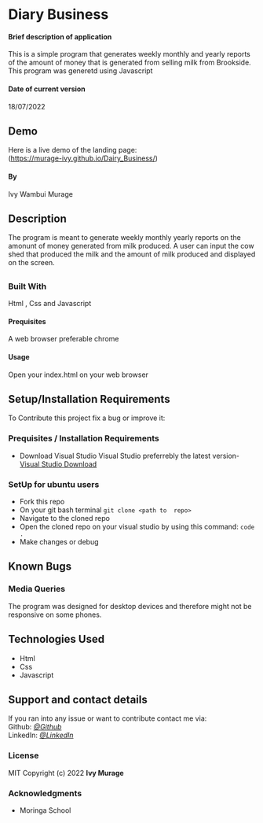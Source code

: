 # Diary Business 
#### Brief description of application
This is a simple program that generates weekly monthly and yearly reports of the amount of money that is generated from selling milk from Brookside. This program was generetd using Javascript
#### Date of current version 
18/07/2022
## Demo
Here is a live demo of the landing page:  
(https://murage-ivy.github.io/Dairy_Business/)
#### By 
Ivy Wambui Murage
## Description
The program is meant to generate weekly monthly yearly reports on the amonunt of money generated from milk produced. A user can input the cow shed that produced the milk
and the amount of milk produced and displayed on the screen.
##
### Built With
Html , Css  and Javascript
#### Prequisites 
A web browser preferable chrome
#### Usage
Open your index.html on your web browser
## Setup/Installation Requirements
To Contribute this project fix a bug or improve it:
### Prequisites /  Installation Requirements
* Download Visual Studio
Visual Studio preferrebly the latest version-  
[ Visual Studio Download](https://code.visualstudio.com/download)


### SetUp for ubuntu users
* Fork this repo
* On your git bash terminal
  `git clone <path to  repo>`
* Navigate to the cloned repo
* Open the cloned repo on your visual studio by using this command:
` code . `
* Make changes or debug
## Known Bugs
### Media Queries  
The program   was designed for desktop devices and therefore might not be responsive on some phones.
## Technologies Used
* Html
* Css
* Javascript
## Support and contact details
If you ran into any issue or want to contribute contact me via:  
Github: [*@Github*](https://github.com/Murage-Ivy )   
LinkedIn: [*@LinkedIn*](https://www.linkedin.com/in/ivy-murage-158736196/ )   


### License  
MIT
Copyright (c) 2022 **Ivy Murage**
### Acknowledgments
* Moringa School
  
